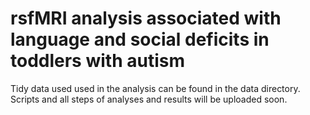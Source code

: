 # rsfMRI analysis associated with language and social deficits in toddlers with autism
Tidy data used used in the analysis can be found in the data directory.
Scripts and all steps of analyses and results will be uploaded soon. 
